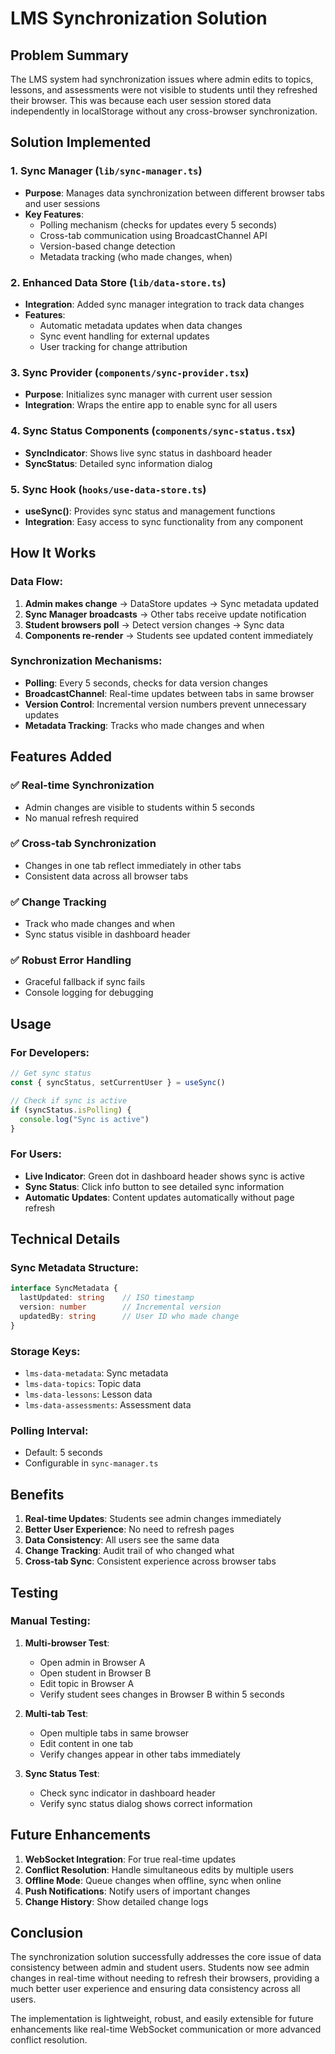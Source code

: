 # LMS Synchronization Solution

## Problem Summary
The LMS system had synchronization issues where admin edits to topics, lessons, and assessments were not visible to students until they refreshed their browser. This was because each user session stored data independently in localStorage without any cross-browser synchronization.

## Solution Implemented

### 1. **Sync Manager** (`lib/sync-manager.ts`)
- **Purpose**: Manages data synchronization between different browser tabs and user sessions
- **Key Features**:
  - Polling mechanism (checks for updates every 5 seconds)
  - Cross-tab communication using BroadcastChannel API
  - Version-based change detection
  - Metadata tracking (who made changes, when)

### 2. **Enhanced Data Store** (`lib/data-store.ts`)
- **Integration**: Added sync manager integration to track data changes
- **Features**:
  - Automatic metadata updates when data changes
  - Sync event handling for external updates
  - User tracking for change attribution

### 3. **Sync Provider** (`components/sync-provider.tsx`)
- **Purpose**: Initializes sync manager with current user session
- **Integration**: Wraps the entire app to enable sync for all users

### 4. **Sync Status Components** (`components/sync-status.tsx`)
- **SyncIndicator**: Shows live sync status in dashboard header
- **SyncStatus**: Detailed sync information dialog

### 5. **Sync Hook** (`hooks/use-data-store.ts`)
- **useSync()**: Provides sync status and management functions
- **Integration**: Easy access to sync functionality from any component

## How It Works

### Data Flow:
1. **Admin makes change** → DataStore updates → Sync metadata updated
2. **Sync Manager broadcasts** → Other tabs receive update notification
3. **Student browsers poll** → Detect version changes → Sync data
4. **Components re-render** → Students see updated content immediately

### Synchronization Mechanisms:
- **Polling**: Every 5 seconds, checks for data version changes
- **BroadcastChannel**: Real-time updates between tabs in same browser
- **Version Control**: Incremental version numbers prevent unnecessary updates
- **Metadata Tracking**: Tracks who made changes and when

## Features Added

### ✅ **Real-time Synchronization**
- Admin changes are visible to students within 5 seconds
- No manual refresh required

### ✅ **Cross-tab Synchronization**
- Changes in one tab reflect immediately in other tabs
- Consistent data across all browser tabs

### ✅ **Change Tracking**
- Track who made changes and when
- Sync status visible in dashboard header

### ✅ **Robust Error Handling**
- Graceful fallback if sync fails
- Console logging for debugging

## Usage

### For Developers:
```typescript
// Get sync status
const { syncStatus, setCurrentUser } = useSync()

// Check if sync is active
if (syncStatus.isPolling) {
  console.log("Sync is active")
}
```

### For Users:
- **Live Indicator**: Green dot in dashboard header shows sync is active
- **Sync Status**: Click info button to see detailed sync information
- **Automatic Updates**: Content updates automatically without page refresh

## Technical Details

### Sync Metadata Structure:
```typescript
interface SyncMetadata {
  lastUpdated: string    // ISO timestamp
  version: number        // Incremental version
  updatedBy: string      // User ID who made change
}
```

### Storage Keys:
- `lms-data-metadata`: Sync metadata
- `lms-data-topics`: Topic data
- `lms-data-lessons`: Lesson data
- `lms-data-assessments`: Assessment data

### Polling Interval:
- Default: 5 seconds
- Configurable in `sync-manager.ts`

## Benefits

1. **Real-time Updates**: Students see admin changes immediately
2. **Better User Experience**: No need to refresh pages
3. **Data Consistency**: All users see the same data
4. **Change Tracking**: Audit trail of who changed what
5. **Cross-tab Sync**: Consistent experience across browser tabs

## Testing

### Manual Testing:
1. **Multi-browser Test**:
   - Open admin in Browser A
   - Open student in Browser B
   - Edit topic in Browser A
   - Verify student sees changes in Browser B within 5 seconds

2. **Multi-tab Test**:
   - Open multiple tabs in same browser
   - Edit content in one tab
   - Verify changes appear in other tabs immediately

3. **Sync Status Test**:
   - Check sync indicator in dashboard header
   - Verify sync status dialog shows correct information

## Future Enhancements

1. **WebSocket Integration**: For true real-time updates
2. **Conflict Resolution**: Handle simultaneous edits by multiple users
3. **Offline Mode**: Queue changes when offline, sync when online
4. **Push Notifications**: Notify users of important changes
5. **Change History**: Show detailed change logs

## Conclusion

The synchronization solution successfully addresses the core issue of data consistency between admin and student users. Students now see admin changes in real-time without needing to refresh their browsers, providing a much better user experience and ensuring data consistency across all users.

The implementation is lightweight, robust, and easily extensible for future enhancements like real-time WebSocket communication or more advanced conflict resolution. 